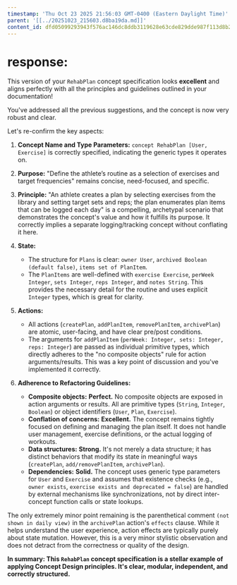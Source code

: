 ```yaml
---
timestamp: 'Thu Oct 23 2025 21:56:03 GMT-0400 (Eastern Daylight Time)'
parent: '[[../20251023_215603.d8ba19da.md]]'
content_id: dfd05099293943f576ac146dc8ddb3119628e63cde829dde987f113d8b299b1f
---
```


# response:

This version of your `RehabPlan` concept specification looks **excellent** and aligns perfectly with all the principles and guidelines outlined in your documentation!

You've addressed all the previous suggestions, and the concept is now very robust and clear.

Let's re-confirm the key aspects:

1. **Concept Name and Type Parameters:** `concept RehabPlan [User, Exercise]` is correctly specified, indicating the generic types it operates on.

2. **Purpose:** "Define the athlete’s routine as a selection of exercises and target frequencies" remains concise, need-focused, and specific.

3. **Principle:** "An athlete creates a plan by selecting exercises from the library and setting target sets and reps; the plan enumerates plan items that can be logged each day" is a compelling, archetypal scenario that demonstrates the concept's value and how it fulfills its purpose. It correctly implies a separate logging/tracking concept without conflating it here.

4. **State:**
   * The structure for `Plans` is clear: `owner User`, `archived Boolean (default false)`, `items set of PlanItem`.
   * The `PlanItems` are well-defined with `exercise Exercise`, `perWeek Integer`, `sets Integer`, `reps Integer`, and `notes String`. This provides the necessary detail for the routine and uses explicit `Integer` types, which is great for clarity.

5. **Actions:**
   * All actions (`createPlan`, `addPlanItem`, `removePlanItem`, `archivePlan`) are atomic, user-facing, and have clear pre/post conditions.
   * The arguments for `addPlanItem` (`perWeek: Integer, sets: Integer, reps: Integer`) are passed as individual primitive types, which directly adheres to the "no composite objects" rule for action arguments/results. This was a key point of discussion and you've implemented it correctly.

6. **Adherence to Refactoring Guidelines:**
   * **Composite objects:** **Perfect.** No composite objects are exposed in action arguments or results. All are primitive types (`String`, `Integer`, `Boolean`) or object identifiers (`User`, `Plan`, `Exercise`).
   * **Conflation of concerns:** **Excellent.** The concept remains tightly focused on defining and managing the plan itself. It does not handle user management, exercise definitions, or the actual logging of workouts.
   * **Data structures:** **Strong.** It's not merely a data structure; it has distinct behaviors that modify its state in meaningful ways (`createPlan`, `add/removePlanItem`, `archivePlan`).
   * **Dependencies:** **Solid.** The concept uses generic type parameters for `User` and `Exercise` and assumes that existence checks (e.g., `owner exists`, `exercise exists and deprecated = false`) are handled by external mechanisms like synchronizations, not by direct inter-concept function calls or state lookups.

The only extremely minor point remaining is the parenthetical comment `(not shown in daily view)` in the `archivePlan` action's `effects` clause. While it helps understand the user experience, action effects are typically purely about state mutation. However, this is a very minor stylistic observation and does not detract from the correctness or quality of the design.

**In summary: This `RehabPlan` concept specification is a stellar example of applying Concept Design principles. It's clear, modular, independent, and correctly structured.**
